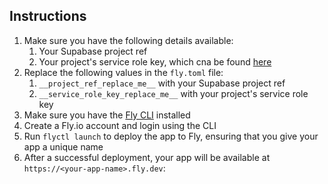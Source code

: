 ## Instructions

1. Make sure you have the following details available:
   1. Your Supabase project ref
   2. Your project's service role key, which cna be found [here](https://app.supabase.com/project/sngruicxdhrqfujqijal/settings/api)
2. Replace the following values in the `fly.toml` file:
   1. `__project_ref_replace_me__` with your Supabase project ref
   2. `__service_role_key_replace_me__` with your project's service role key
4. Make sure you have the [Fly CLI](https://fly.io/docs/getting-started/installing-flyctl/) installed
5. Create a Fly.io account and login using the CLI
6. Run `flyctl launch` to deploy the app to Fly, ensuring that you give your app a unique name
7. After a successful deployment, your app will be available at `https://<your-app-name>.fly.dev`: